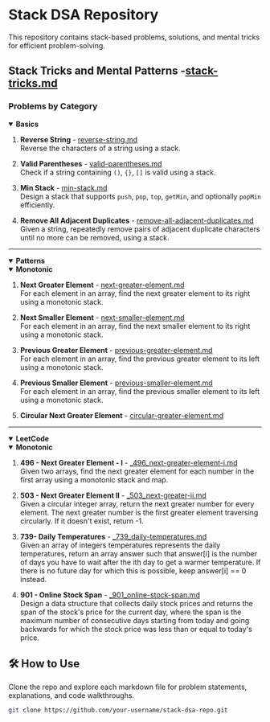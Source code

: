 # Stack DSA Repository

This repository contains stack-based problems, solutions, and mental tricks for efficient problem-solving.

## Stack Tricks and Mental Patterns -[stack-tricks.md](cheatsheets/stack-tricks.md)
   

### Problems by Category

<details open> 
<summary><strong> Basics </strong></summary>

1. **Reverse String** - [reverse-string.md](problems/basics/reverse-string.md)  
   Reverse the characters of a string using a stack.

2. **Valid Parentheses** - [valid-parentheses.md](problems/basics/valid-parentheses.md)  
   Check if a string containing `()`, `{}`, `[]` is valid using a stack.

3. **Min Stack** - [min-stack.md](problems/basics/min-stack.md)  
   Design a stack that supports `push`, `pop`, `top`, `getMin`, and optionally `popMin` efficiently.

4. **Remove All Adjacent Duplicates** - [remove-all-adjacent-duplicates.md](problems/basics/remove-all-adjacent-duplicates.md)  
   Given a string, repeatedly remove pairs of adjacent duplicate characters until no more can be removed, using a stack.

</details>

---

<details open> 
<summary><strong> Patterns </strong></summary>
<details open>
<summary><strong> Monotonic </strong></summary>

1. **Next Greater Element** - [next-greater-element.md](problems/patterns/monotonic/drills/next-greater-element.md)  
   For each element in an array, find the next greater element to its right using a monotonic stack.

2. **Next Smaller Element** - [next-smaller-element.md](problems/patterns/monotonic/drills/next-smaller-element.md)  
   For each element in an array, find the next smaller element to its right using a monotonic stack.

3. **Previous Greater Element** - [previous-greater-element.md](problems/patterns/monotonic/drills/previous-greater-element.md)  
   For each element in an array, find the previous greater element to its left using a monotonic stack.

4. **Previous Smaller Element** - [previous-smaller-element.md](problems/patterns/monotonic/drills/previous-smaller-element.md)  
   For each element in an array, find the previous smaller element to its left using a monotonic stack.

5. **Circular Next Greater Element** - [circular-greater-element.md](problems/patterns/monotonic/drills/circular-next-greater-element.md)

</details>
</details>

---

<details open> 
<summary><strong> LeetCode </strong></summary>
<details open>
<summary><strong> Monotonic </strong></summary>

1. **496 - Next Greater Element - I** - [_496_next-greater-element-i.md](problems/patterns/monotonic/leetcode/_496_next-greater-element-i.md)  
   Given two arrays, find the next greater element for each number in the first array using a monotonic stack and map.   


2. **503 - Next Greater Element II** - [_503_next-greater-ii.md](problems/patterns/monotonic/leetcode/_503_next-greater-element-ii.md)   
   Given a circular integer array, return the next greater number for every element. The next greater number is the first greater element traversing circularly. If it doesn't exist, return -1.


3. **739- Daily Temperatures** - [_739_daily-temperatures.md](problems/patterns/monotonic/leetcode/_739_daily-temperatures.md)  
    Given an array of integers temperatures represents the daily temperatures, return an array answer such that answer[i] is the number of days you have to wait after the ith day to get a warmer temperature. If there is no future day for which this is possible, keep answer[i] == 0 instead.


4. **901 - Online Stock Span** - [_901_online-stock-span.md](problems/patterns/monotonic/leetcode/_901_online-stock-span.md)  
   Design a data structure that collects daily stock prices and returns the span of the stock's price for the current day, where the span is the maximum number of consecutive days starting from today and going backwards for which the stock price was less than or equal to today's price.

</details>
</details>

## 🛠️ How to Use

Clone the repo and explore each markdown file for problem statements, explanations, and code walkthroughs.

```bash
git clone https://github.com/your-username/stack-dsa-repo.git
   

